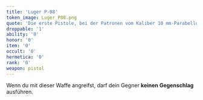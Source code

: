 ```yaml
---
title: 'Luger P-08'
token_image: Luger_P08.png
quote: 'Die erste Pistole, bei der Patronen vom Kaliber 10 mm-Parabellum eingesetzt wurden. Berühmt durch ihre Präzision.'
droppable: '1'
ability: '0'
honor: '0'
item: '0'
occult: '0'
hermetica: '0'
rank: '0'
weapon: pistol
---
```


Wenn du mit dieser Waffe angreifst, darf dein Gegner **keinen Gegenschlag** ausführen.